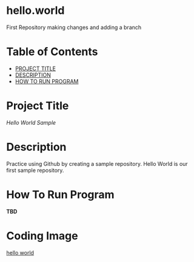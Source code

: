 # hello.world
First Repository 
making changes and adding a branch

# Table of Contents
- [PROJECT TITLE](#Project-Title)
- [DESCRIPTION](#Description)
- [HOW TO RUN PROGRAM](#How-to-run-program)


# Project Title

*Hello World Sample*

# Description

Practice using Github by creating a sample repository. Hello World is our first sample repository. 

# How To Run Program

**TBD**

# Coding Image

[hello world](https://www.geeksforgeeks.org/c-hello-world-program/)

